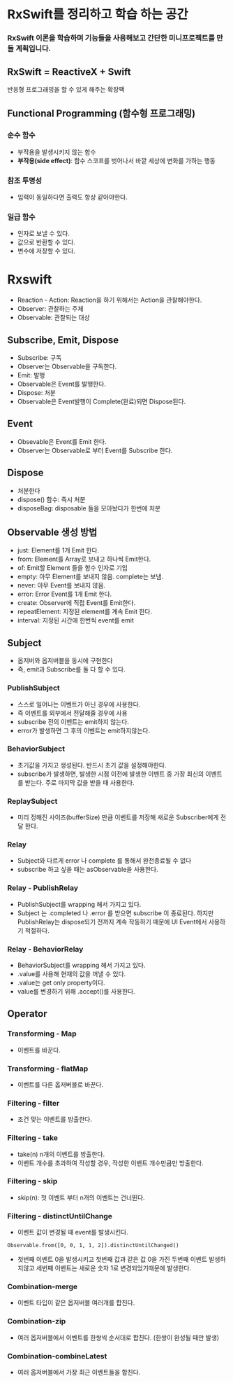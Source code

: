 # RxSwift를 정리하고 학습 하는 공간

### RxSwift 이론을 학습하며 기능들을 사용해보고 간단한 미니프로젝트를 만들 계획입니다.

## RxSwift = ReactiveX + Swift
반응형 프로그래밍을 할 수 있게 해주는 확장팩


## Functional Programming (함수형 프로그래밍)

### 순수 함수
- 부작용을 발생시키지 않는 함수
- **부작용(side effect)**: 함수 스코프를 벗어나서 바깥 세상에 변화를 가하는 행동
 
### 참조 투명성

- 입력이 동일하다면 출력도 항상 같아야한다.

### 일급 함수
- 인자로 보낼 수 있다.
- 값으로 반환할 수 있다.
- 변수에 저장할 수 있다.
# Rxswift

- Reaction - Action: Reaction을 하기 위해서는 Action을 관찰해야한다.
- Observer: 관찰하는 주체
- Observable: 관찰되는 대상

## Subscribe, Emit, Dispose

- Subscribe: 구독
 - Observer는 Observable을 구독한다.
- Emit: 발행
 - Observable은 Event를 발행한다.
- Dispose: 처분
 - Observable은 Event발행이 Complete(완료)되면 Dispose된다.

## Event

- Obsevable은 Event를 Emit 한다.
- Observer는 Observable로 부터 Event를 Subscribe 한다.

## Dispose

- 처분한다
- dispose() 함수: 즉시 처분
- disposeBag: disposable 들을 모아놨다가 한번에 처분

## Observable 생성 방법

- just: Element를 1개 Emit 한다.
- from: Element를 Array로 보내고 하나씩 Emit한다.
- of: Emit할 Element 들을 함수 인자로 기입
- empty: 아무 Element를 보내지 않음. complete는 보냄.
- never: 아무 Event를 보내지 않음.
- error: Error Event를 1개 Emit 한다.
- create: Observer에 직접 Event를 Emit한다.
- repeatElement: 지정된 element를 계속 Emit 한다.
- interval: 지정된 시간에 한번씩 event를 emit

## Subject
- 옵저버와 옵저버블을 동시에 구현한다
- 즉, emit과 Subscribe를 둘 다 할 수 있다.

### PublishSubject
- 스스로 일어나는 이벤트가 아닌 경우에 사용한다.
 - 즉 이벤트를 외부에서 전달해줄 경우에 사용 
- subscribe 전의 이벤트는 emit하지 않는다.
- error가 발생하면 그 후의 이벤트는 emit하지않는다.

### BehaviorSubject
- 초기값을 가지고 생성된다. 반드시 초기 값을 설정해야한다.
- subscribe가 발생하면, 발생한 시점 이전에 발생한 이벤트 중 가장 최신의 이벤트를 받는다. 주로 마지막 값을 받을 때 사용한다.

### ReplaySubject
- 미리 정해진 사이즈(bufferSize) 만큼 이벤트를 저장해 새로운 Subscriber에게 전달 한다. 

### Relay
- Subject와 다르게 error 나 complete 를 통해서 완전종료될 수 없다
- subscribe 하고 싶을 때는 asObservable을 사용한다.

### Relay - PublishRelay
- PublishSubject를 wrapping 해서 가지고 있다.
- Subject 는 .completed 나 .error 를 받으면 subscribe 이 종료된다. 하지만 PublishRelay는 dispose되기 전까지 계속 작동하기 때문에 UI Event에서 사용하기 적절하다.

### Relay - BehaviorRelay
- BehaviorSubject를 wrapping 해서 가지고 있다.
- .value를 사용해 현재의 값을 꺼낼 수 있다.
- .value는 get only property이다.
- value를 변경하기 위해 .accept()를 사용한다.

## Operator

### Transforming - Map
- 이벤트를 바꾼다.

### Transforming - flatMap
- 이벤트를 다른 옵저버블로 바꾼다.

### Filtering - filter
- 조건 맞는 이벤트를 방출한다.

### Filtering - take
- take(n) n개의 이벤트를 방출한다.
- 이벤트 개수를 초과하여 작성할 경우, 작성한 이벤트 개수만큼만 방출한다.

### Filtering - skip
- skip(n): 첫 이벤트 부터 n개의 이벤트는 건너뛴다.


### Filtering - distinctUntilChange
- 이벤트 값이 변경될 때 event를 발생시킨다.

```
Observable.from([0, 0, 1, 1, 2]).distinctUntilChanged()
```

- 첫번째 이벤트 0을 발생시키고 첫번째 값과 같은 값 0을 가진 두번째 이벤트 발생하지않고 세번째 이벤트는 새로운 숫자 1로 변경되었기때문에 발생한다.

### Combination-merge
- 이벤트 타입이 같은 옵저버블 여러개를 합친다.

### Combination-zip
- 여러 옵저버블에서 이벤트를 한쌍씩 순서대로 합친다. (한쌍이 완성될 때만 발생)

### Combination-combineLatest
- 여러 옵저버블에서 가장 최근 이벤트들을 합친다.


